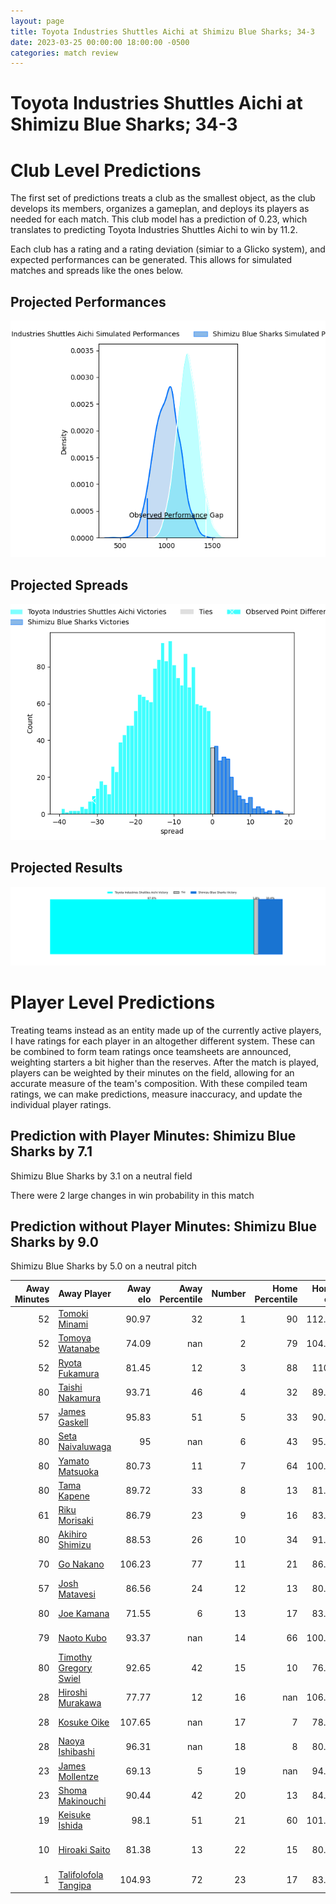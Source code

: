 ```yaml
---  
layout: page  
title: Toyota Industries Shuttles Aichi at Shimizu Blue Sharks; 34-3  
date: 2023-03-25 00:00:00 18:00:00 -0500  
categories: match review  
---
```

# Toyota Industries Shuttles Aichi at Shimizu Blue Sharks; 34-3

# Club Level Predictions


The first set of predictions treats a club as the smallest object, as the club develops its members, organizes a gameplan, and deploys its players as needed for each match. This club model has a prediction of 0.23, which translates to predicting Toyota Industries Shuttles Aichi to win by 11.2.

Each club has a rating and a rating deviation (simiar to a Glicko system), and expected performances can be generated. This allows for simulated matches and spreads like the ones below.
## Projected Performances


![Projected Performances](plots/performances_2023-03-25-ShimizuBlueSharks-ToyotaIndustriesShuttlesAichi.png)
## Projected Spreads


![Projected Spreads](plots/spreads_2023-03-25-ShimizuBlueSharks-ToyotaIndustriesShuttlesAichi.png)
## Projected Results


![Projected Results](plots/resultbar_2023-03-25-ShimizuBlueSharks-ToyotaIndustriesShuttlesAichi.png)
# Player Level Predictions


Treating teams instead as an entity made up of the currently active players, I have ratings for each player in an altogether different system. These can be combined to form team ratings once teamsheets are announced, weighting starters a bit higher than the reserves. After the match is played, players can be weighted by their minutes on the field, allowing for an accurate measure of the team's composition. With these compiled team ratings, we can make predictions, measure inaccuracy, and update the individual player ratings.
## Prediction with Player Minutes: Shimizu Blue Sharks by 7.1


Shimizu Blue Sharks by 3.1 on a neutral field

There were 2 large changes in win probability in this match
## Prediction without Player Minutes: Shimizu Blue Sharks by 9.0


Shimizu Blue Sharks by 5.0 on a neutral pitch



|   Away Minutes | Away Player                                                              |   Away elo |   Away Percentile |   Number |   Home Percentile |   Home elo | Home Player                                                                 |   Home Minutes |
|---------------:|:-------------------------------------------------------------------------|-----------:|------------------:|---------:|------------------:|-----------:|:----------------------------------------------------------------------------|---------------:|
|             52 | [Tomoki Minami](..//playerfiles//TomokiMinami_cleaned.md)                |      90.97 |                32 |        1 |                90 |     112.88 | [Fumiyake Mato](..//playerfiles//FumiyakeMato_cleaned.md)                   |             40 |
|             52 | [Tomoya Watanabe](..//playerfiles//TomoyaWatanabe_cleaned.md)            |      74.09 |               nan |        2 |                79 |     104.76 | [Naomichi Tatekawa](..//playerfiles//NaomichiTatekawa_cleaned.md)           |             57 |
|             52 | [Ryota Fukamura](..//playerfiles//RyotaFukamura_cleaned.md)              |      81.45 |                12 |        3 |                88 |     110.6  | [Kazuki Kanazawa](..//playerfiles//KazukiKanazawa_cleaned.md)               |             40 |
|             80 | [Taishi Nakamura](..//playerfiles//TaishiNakamura_cleaned.md)            |      93.71 |                46 |        4 |                32 |      89.54 | [Tetsunori Osaki](..//playerfiles//TetsunoriOsaki_cleaned.md)               |             80 |
|             57 | [James Gaskell](..//playerfiles//JamesGaskell_cleaned.md)                |      95.83 |                51 |        5 |                33 |      90.77 | [Thomas Nowlan](..//playerfiles//ThomasNowlan_cleaned.md)                   |              8 |
|             80 | [Seta Naivaluwaga](..//playerfiles//SetaNaivaluwaga_cleaned.md)          |      95    |               nan |        6 |                43 |      95.87 | [Koudai Takahashi](..//playerfiles//KoudaiTakahashi_cleaned.md)             |             80 |
|             80 | [Yamato Matsuoka](..//playerfiles//YamatoMatsuoka_cleaned.md)            |      80.73 |                11 |        7 |                64 |     100.23 | [Ginjiro Hase](..//playerfiles//GinjiroHase_cleaned.md)                     |             71 |
|             80 | [Tama Kapene](..//playerfiles//TamaKapene_cleaned.md)                    |      89.72 |                33 |        8 |                13 |      81.47 | [Murphy Taramai](..//playerfiles//MurphyTaramai_cleaned.md)                 |             80 |
|             61 | [Riku Morisaki](..//playerfiles//RikuMorisaki_cleaned.md)                |      86.79 |                23 |        9 |                16 |      83.37 | [Kayne Hammington](..//playerfiles//KayneHammington_cleaned.md)             |             61 |
|             80 | [Akihiro Shimizu](..//playerfiles//AkihiroShimizu_cleaned.md)            |      88.53 |                26 |       10 |                34 |      91.06 | [Soichiro Kuwata](..//playerfiles//SoichiroKuwata_cleaned.md)               |             40 |
|             70 | [Go Nakano](..//playerfiles//GoNakano_cleaned.md)                        |     106.23 |                77 |       11 |                21 |      86.12 | [Shuhei Sasaki](..//playerfiles//ShuheiSasaki_cleaned.md)                   |             80 |
|             57 | [Josh Matavesi](..//playerfiles//JoshMatavesi_cleaned.md)                |      86.56 |                24 |       12 |                13 |      80.73 | [Orbyn Leger](..//playerfiles//OrbynLeger_cleaned.md)                       |             80 |
|             80 | [Joe Kamana](..//playerfiles//JoeKamana_cleaned.md)                      |      71.55 |                 6 |       13 |                17 |      83.57 | [Michael Va'a Toloke](..//playerfiles//MichaelVa'aToloke_cleaned.md)        |             80 |
|             79 | [Naoto Kubo](..//playerfiles//NaotoKubo_cleaned.md)                      |      93.37 |               nan |       14 |                66 |     100.98 | [Usa Baleilautoka](..//playerfiles//UsaBaleilautoka_cleaned.md)             |             61 |
|             80 | [Timothy Gregory Swiel](..//playerfiles//TimothyGregorySwiel_cleaned.md) |      92.65 |                42 |       15 |                10 |      76.52 | [Tatsuhiro Ozaki](..//playerfiles//TatsuhiroOzaki_cleaned.md)               |             80 |
|             28 | [Hiroshi Murakawa](..//playerfiles//HiroshiMurakawa_cleaned.md)          |      77.77 |                12 |       16 |               nan |     106.75 | [Minato Goto](..//playerfiles//MinatoGoto_cleaned.md)                       |             72 |
|             28 | [Kosuke Oike](..//playerfiles//KosukeOike_cleaned.md)                    |     107.65 |               nan |       17 |                 7 |      78.21 | [Daiki Shimura](..//playerfiles//DaikiShimura_cleaned.md)                   |             40 |
|             28 | [Naoya Ishibashi](..//playerfiles//NaoyaIshibashi_cleaned.md)            |      96.31 |               nan |       18 |                 8 |      80.28 | [Ryota Saitou](..//playerfiles//RyotaSaitou_cleaned.md)                     |             40 |
|             23 | [James Mollentze](..//playerfiles//JamesMollentze_cleaned.md)            |      69.13 |                 5 |       19 |               nan |      94.02 | [John Ben Kotze](..//playerfiles//JohnBenKotze_cleaned.md)                  |             40 |
|             23 | [Shoma Makinouchi](..//playerfiles//ShomaMakinouchi_cleaned.md)          |      90.44 |                42 |       20 |                13 |      84.77 | [Kaito Tamori](..//playerfiles//KaitoTamori_cleaned.md)                     |             23 |
|             19 | [Keisuke Ishida](..//playerfiles//KeisukeIshida_cleaned.md)              |      98.1  |                51 |       21 |                60 |     101.34 | [Kenji Harada](..//playerfiles//KenjiHarada_cleaned.md)                     |             19 |
|             10 | [Hiroaki Saito](..//playerfiles//HiroakiSaito_cleaned.md)                |      81.38 |                13 |       22 |                15 |      80.39 | [Coenraad George van Wyk](..//playerfiles//CoenraadGeorgevanWyk_cleaned.md) |             19 |
|              1 | [Talifolofola Tangipa](..//playerfiles//TalifolofolaTangipa_cleaned.md)  |     104.93 |                72 |       23 |                17 |      83.69 | [Ryo Sato](..//playerfiles//RyoSato_cleaned.md)                             |              9 |


